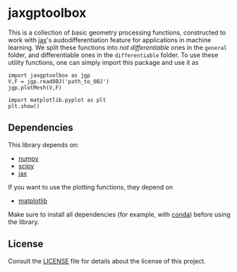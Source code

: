 # jaxgptoolbox

This is a collection of basic geometry processing functions, constructed to work with [jax](https://github.com/google/jax)'s audodifferentiation feature for applications in machine learning. We split these functions into _not differentiable_ ones in the `general` folder, and differentiable ones in the `differentiable` folder. To use these utility functions, one can simply import this package and use it as
```
import jaxgptoolbox as jgp
V,F = jgp.readOBJ('path_to_OBJ')
jgp.plotMesh(V,F)

import matplotlib.pyplot as plt
plt.show()
```

## Dependencies

This library depends on:
* [numpy](https://github.com/numpy/numpy)
* [scipy](https://github.com/scipy/scipy)
* [jax](https://github.com/google/jax)

If you want to use the plotting functions, they depend on
* [matplotlib](https://github.com/matplotlib/matplotlib)

Make sure to install all dependencies (for example, with [conda](https://docs.conda.io/projects/conda/en/latest/index.html))
before using the library.

## License

Consult the [LICENSE](LICENSE) file for details about the license of this project.
